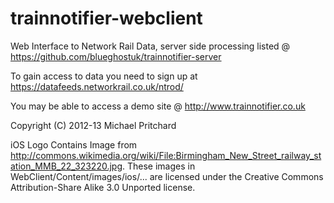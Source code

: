 trainnotifier-webclient
======================
Web Interface to Network Rail Data, server side processing listed @ https://github.com/blueghostuk/trainnotifier-server

To gain access to data you need to sign up at https://datafeeds.networkrail.co.uk/ntrod/

You may be able to access a demo site @ http://www.trainnotifier.co.uk

Copyright (C) 2012-13 Michael Pritchard

iOS Logo Contains Image from http://commons.wikimedia.org/wiki/File:Birmingham_New_Street_railway_station_MMB_22_323220.jpg.
These images in WebClient/Content/images/ios/... are licensed under the Creative Commons Attribution-Share Alike 3.0 Unported license.
